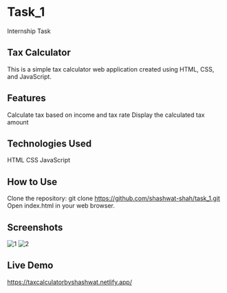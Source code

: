 # Task_1
Internship Task

## Tax Calculator
This is a simple tax calculator web application created using HTML, CSS, and JavaScript.

## Features
Calculate tax based on income and tax rate
Display the calculated tax amount

## Technologies Used
HTML
CSS
JavaScript

## How to Use
Clone the repository: git clone https://github.com/shashwat-shah/task_1.git
Open index.html in your web browser.

## Screenshots

![1](https://github.com/shashwat-shah/task_1/assets/69806791/9d31be10-5d95-4847-bda3-e108fc82d70e)
![2](https://github.com/shashwat-shah/task_1/assets/69806791/923ec72b-cd73-412e-91bd-4c39340df607)

## Live Demo
https://taxcalculatorbyshashwat.netlify.app/

